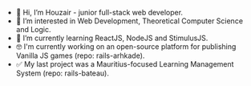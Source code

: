 - 👋 Hi, I’m Houzair - junior full-stack web developer.
- 👀 I’m interested in Web Development, Theoretical Computer Science and Logic.
- 🌱 I’m currently learning ReactJS, NodeJS and StimulusJS.
- 🤓 I'm currently working on an open-source platform for publishing Vanilla JS games (repo: rails-arhkade).
- ✅ My last project was a Mauritius-focused Learning Management System (repo: rails-bateau).

<!---
houzyk/houzyk is a ✨ special ✨ repository because its `README.md` (this file) appears on your GitHub profile.
You can click the Preview link to take a look at your changes.
--->
